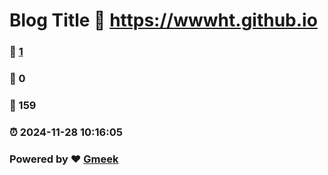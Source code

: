 # Blog Title :link: https://wwwht.github.io 
### :page_facing_up: [1](https://wwwht.github.io/tag.html) 
### :speech_balloon: 0 
### :hibiscus: 159 
### :alarm_clock: 2024-11-28 10:16:05 
### Powered by :heart: [Gmeek](https://github.com/Meekdai/Gmeek)
